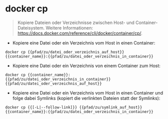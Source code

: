 # docker cp

> Kopiere Dateien oder Verzeichnisse zwischen Host- und Container-Dateisystem.
> Weitere Informationen: <https://docs.docker.com/reference/cli/docker/container/cp/>.

- Kopiere eine Datei oder ein Verzeichnis vom Host in einen Container:

`docker cp {{pfad/zu/datei_oder_verzeichnis_auf_host}} {{container_name}}:{{pfad/zu/datei_oder_verzeichnis_in_container}}`

- Kopiere eine Datei oder ein Verzeichnis von einem Container zum Host:

`docker cp {{container_name}}:{{pfad/zu/datei_oder_verzeichnis_in_container}} {{pfad/zu/datei_oder_verzeichnis_auf_host}}`

- Kopiere eine Datei oder ein Verzeichnis vom Host in einen Container und folge dabei Symlinks (kopiert die verlinkten Dateien statt der Symlinks):

`docker cp {{[-L|--follow-link]}} {{pfad/zu/symlink_auf_host}} {{container_name}}:{{pfad/zu/datei_oder_verzeichnis_in_container}}`
